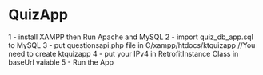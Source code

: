 # QuizApp
1 - install XAMPP then Run Apache and MySQL
2 - import quiz_db_app.sql to MySQL
3 - put questionsapi.php file in C/xampp/htdocs/ktquizapp  //You need to create ktquizapp
4 - put your IPv4 in RetrofitInstance Class in baseUrl vaiable
5 - Run the App
